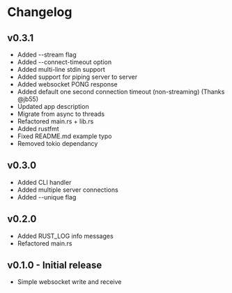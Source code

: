 # Changelog

## v0.3.1
* Added --stream flag
* Added --connect-timeout option
* Added multi-line stdin support
* Added support for piping server to server
* Added websocket PONG response
* Added default one second connection timeout (non-streaming) (Thanks @jb55)
* Updated app description
* Migrate from async to threads
* Refactored main.rs + lib.rs
* Added rustfmt
* Fixed README.md example typo
* Removed tokio dependancy

## v0.3.0
* Added CLI handler
* Added multiple server connections
* Added --unique flag

## v0.2.0
* Added RUST_LOG info messages
* Refactored main.rs

## v0.1.0 - Initial release
* Simple websocket write and receive
